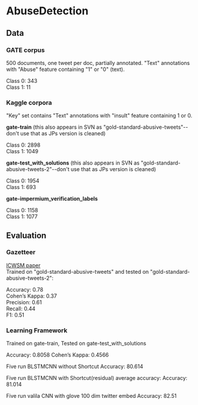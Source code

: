 # AbuseDetection

## Data

### GATE corpus

500 documents, one tweet per doc, partially annotated. "Text" annotations with "Abuse" feature containing "1" or "0" (text).

Class 0: 343  
Class 1: 11  

### Kaggle corpora
"Key" set contains "Text" annotations with "insult" feature containing 1 or 0.

**gate-train** (this also appears in SVN as "gold-standard-abusive-tweets"--don't use that as JPs version is cleaned)

Class 0: 2898  
Class 1: 1049  

**gate-test_with_solutions** (this also appears in SVN as "gold-standard-abusive-tweets-2"--don't use that as JPs version is cleaned)

Class 0: 1954  
Class 1: 693

**gate-impermium_verification_labels**

Class 0: 1158  
Class 1: 1077



## Evaluation

### Gazetteer

[ICWSM paper](https://www.aaai.org/ocs/index.php/ICWSM/ICWSM18/paper/viewFile/17861/17060)  
Trained on "gold-standard-abusive-tweets" and tested on "gold-standard-abusive-tweets-2":

Accuracy: 0.78   
Cohen’s Kappa: 0.37  
Precision: 0.61  
Recall: 0.44  
F1: 0.51

### Learning Framework
Trained on gate-train, Tested on gate-test_with_solutions

Accuracy:	0.8058
Cohen’s Kappa: 0.4566

Five run BLSTMCNN without Shortcut
Accuracy: 80.614

Five run BLSTMCNN with Shortcut(residual) average accuracy:
Accuracy: 81.014


Five run valila CNN with glove 100 dim twitter embed
Accuracy: 82.51
